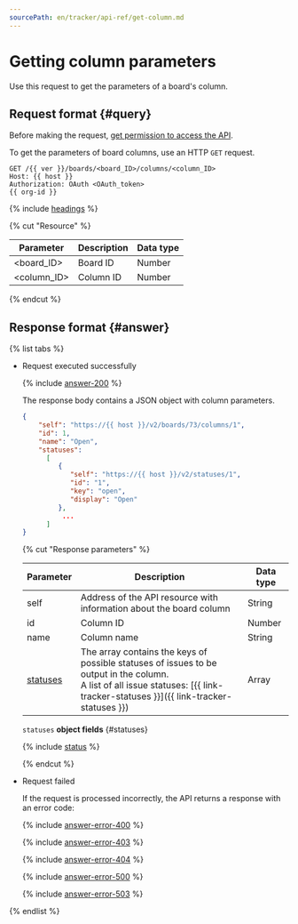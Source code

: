 ```yaml
---
sourcePath: en/tracker/api-ref/get-column.md
---
```

# Getting column parameters

Use this request to get the parameters of a board's column.

## Request format {#query}

Before making the request, [get permission to access the API](concepts/access.md).

To get the parameters of board columns, use an HTTP `GET` request.

```
GET /{{ ver }}/boards/<board_ID>/columns/<column_ID>
Host: {{ host }}
Authorization: OAuth <OAuth_token>
{{ org-id }}
```

{% include [headings](../_includes/tracker/api/headings.md) %}

{% cut "Resource" %}

| Parameter | Description | Data type |
----- | ----- | -----
| \<board_ID\> | Board ID | Number |
| \<column_ID\> | Column ID | Number |

{% endcut %}

## Response format {#answer}

{% list tabs %}

- Request executed successfully

   {% include [answer-200](../_includes/tracker/api/answer-200.md) %}

   The response body contains a JSON object with column parameters.

   ```json
   {
       "self": "https://{{ host }}/v2/boards/73/columns/1",
       "id": 1,
       "name": "Open",
       "statuses":
         [
            {
               "self": "https://{{ host }}/v2/statuses/1",
               "id": "1",
               "key": "open",
               "display": "Open"
            },
             ...
         ]
   }
   ```

   {% cut "Response parameters" %}

   | Parameter | Description | Data type |
   -------- | -------- | ----------
   | self | Address of the API resource with information about the board column | String |
   | id | Column ID | Number |
   | name | Column name | String |
   | [statuses](#statuses) | The array contains the keys of possible statuses of issues to be output in the column.<br/>A list of all issue statuses: [{{ link-tracker-statuses }}]({{ link-tracker-statuses }}) | Array |

   `statuses` **object fields** {#statuses}

   {% include [status](../_includes/tracker/api/status.md) %}

   {% endcut %}

- Request failed

   If the request is processed incorrectly, the API returns a response with an error code:

   {% include [answer-error-400](../_includes/tracker/api/answer-error-400.md) %}

   {% include [answer-error-403](../_includes/tracker/api/answer-error-403.md) %}

   {% include [answer-error-404](../_includes/tracker/api/answer-error-404.md) %}

   {% include [answer-error-500](../_includes/tracker/api/answer-error-500.md) %}

   {% include [answer-error-503](../_includes/tracker/api/answer-error-503.md) %}

{% endlist %}
